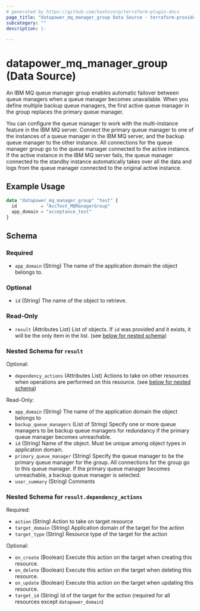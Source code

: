 ```yaml
---
# generated by https://github.com/hashicorp/terraform-plugin-docs
page_title: "datapower_mq_manager_group Data Source - terraform-provider-datapower"
subcategory: ""
description: |-
  
---
```


# datapower_mq_manager_group (Data Source)

<p>An IBM MQ queue manager group enables automatic failover between queue managers when a queue manager becomes unavailable. When you define multiple backup queue managers, the first active queue manager in the group replaces the primary queue manager.</p><p>You can configure the queue manager to work with the multi-instance feature in the IBM MQ server. Connect the primary queue manager to one of the instances of a queue manager in the IBM MQ server, and the backup queue manager to the other instance. All connections for the queue manager group go to the queue manager connected to the active instance. If the active instance in the IBM MQ server fails, the queue manager connected to the standby instance automatically takes over all the data and logs from the queue manager connected to the original active instance.</p>

## Example Usage

```terraform
data "datapower_mq_manager_group" "test" {
  id         = "AccTest_MQManagerGroup"
  app_domain = "acceptance_test"
}
```

<!-- schema generated by tfplugindocs -->
## Schema

### Required

- `app_domain` (String) The name of the application domain the object belongs to.

### Optional

- `id` (String) The name of the object to retrieve.

### Read-Only

- `result` (Attributes List) List of objects. If `id` was provided and it exists, it will be the only item in the list. (see [below for nested schema](#nestedatt--result))

<a id="nestedatt--result"></a>
### Nested Schema for `result`

Optional:

- `dependency_actions` (Attributes List) Actions to take on other resources when operations are performed on this resource. (see [below for nested schema](#nestedatt--result--dependency_actions))

Read-Only:

- `app_domain` (String) The name of the application domain the object belongs to
- `backup_queue_managers` (List of String) Specify one or more queue managers to be backup queue managers for redundancy if the primary queue manager becomes unreachable.
- `id` (String) Name of the object. Must be unique among object types in application domain.
- `primary_queue_manager` (String) Specify the queue manager to be the primary queue manager for the group. All connections for the group go to this queue manager. If the primary queue manager becomes unreachable, a backup queue manager is selected.
- `user_summary` (String) Comments

<a id="nestedatt--result--dependency_actions"></a>
### Nested Schema for `result.dependency_actions`

Required:

- `action` (String) Action to take on target resource
- `target_domain` (String) Application domain of the target for the action
- `target_type` (String) Resource type of the target for the action

Optional:

- `on_create` (Boolean) Execute this action on the target when creating this resource.
- `on_delete` (Boolean) Execute this action on the target when deleting this resource.
- `on_update` (Boolean) Execute this action on the target when updating this resource.
- `target_id` (String) Id of the target for the action (required for all resources except `datapower_domain`)
